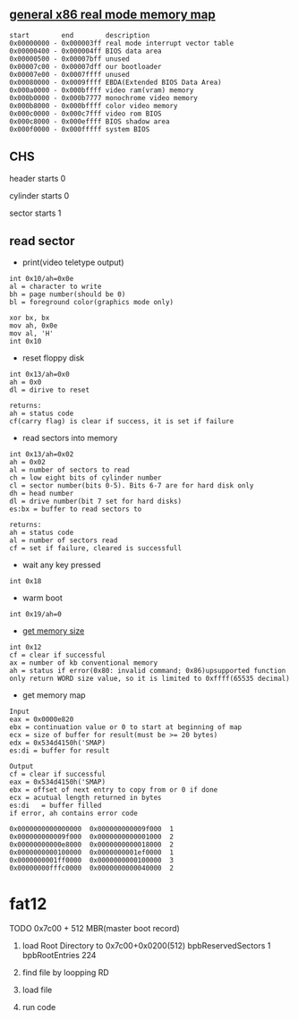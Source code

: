 ## [general x86 real mode memory map](https://wiki.osdev.org/Memory_Map_(x86))
```
start        end        description
0x00000000 - 0x000003ff real mode interrupt vector table
0x00000400 - 0x000004ff BIOS data area
0x00000500 - 0x00007bff unused
0x00007c00 - 0x00007dff our bootloader
0x00007e00 - 0x0007ffff unused
0x00080000 - 0x0009ffff EBDA(Extended BIOS Data Area)
0x000a0000 - 0x000bffff video ram(vram) memory
0x000b0000 - 0x000b7777 monochrome video memory
0x000b8000 - 0x000bffff color video memory
0x000c0000 - 0x000c7fff video rom BIOS
0x000c8000 - 0x000effff BIOS shadow area
0x000f0000 - 0x000fffff system BIOS
```
## CHS
header starts 0  

cylinder starts 0  

sector starts 1  

## read sector
- print(video teletype output)
```
int 0x10/ah=0x0e
al = character to write
bh = page number(should be 0)
bl = foreground color(graphics mode only)

xor bx, bx
mov ah, 0x0e
mov al, 'H'
int 0x10
```
- reset floppy disk
```
int 0x13/ah=0x0  
ah = 0x0  
dl = dirive to reset  

returns:  
ah = status code  
cf(carry flag) is clear if success, it is set if failure
```
- read sectors into memory
```
int 0x13/ah=0x02
ah = 0x02
al = number of sectors to read
ch = low eight bits of cylinder number
cl = sector number(bits 0-5). Bits 6-7 are for hard disk only
dh = head number
dl = drive number(bit 7 set for hard disks)
es:bx = buffer to read sectors to

returns:
ah = status code
al = number of sectors read
cf = set if failure, cleared is successfull
```
- wait any key pressed
```
int 0x18
```
- warm boot
```
int 0x19/ah=0
```
- [get memory size](http://www.brokenthorn.com/Resources/OSDev17.html)
```
int 0x12
cf = clear if successful
ax = number of kb conventional memory
ah = status if error(0x80: invalid command; 0x86)upsupported function
only return WORD size value, so it is limited to 0xffff(65535 decimal)
```
- get memory map
```
Input
eax = 0x0000e820
ebx = continuation value or 0 to start at beginning of map
ecx = size of buffer for result(must be >= 20 bytes)
edx = 0x534d4150h('SMAP)
es:di = buffer for result

Output
cf = clear if successful
eax = 0x534d4150h('SMAP)
ebx = offset of next entry to copy from or 0 if done
ecx = acutual length returned in bytes
es:di	= buffer filled
if error, ah contains error code

0x0000000000000000	0x000000000009f000	1
0x000000000009f000	0x0000000000001000	2
0x00000000000e8000	0x0000000000018000	2
0x0000000000100000	0x0000000001ef0000	1
0x0000000001ff0000	0x0000000000100000	3
0x00000000fffc0000	0x0000000000040000	2
```

# fat12
TODO
0x7c00 + 512 MBR(master boot record)

1. load Root Directory to 0x7c00+0x0200(512)
bpbReservedSectors 1
bpbRootEntries 224


2. find file by loopping RD

3. load file 

4. run code
